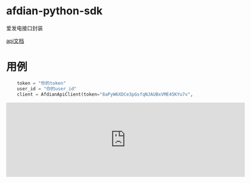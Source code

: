 # afdian-python-sdk
爱发电接口封装

[api文档](https://afdian.net/dashboard/dev)

# 用例
```Python
    token = "你的token"
    user_id = "你的user_id"
    client = AfdianApiClient(token="8aPyW6XDCe3pGsfqNJAUBxVME45KYu7v", user_id="818cb5d6e86c11eb8b2852540025c377"
```
<iframe src="https://afdian.net/leaflet?slug=gsyclemon" 
        width="640" 
        scrolling="no" 
        height="200" 
        frameborder="0">
</iframe>
